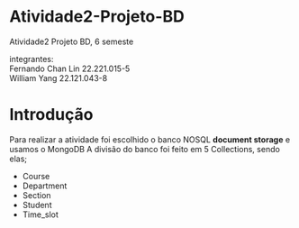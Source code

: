# Atividade2-Projeto-BD
Atividade2 Projeto BD, 6 semeste

integrantes:<br>
Fernando Chan Lin 22.221.015-5 <br>
William Yang 22.121.043-8 <br>

<h1>Introdução</h1>

Para realizar a atividade foi escolhido o banco NOSQL <strong>document storage</strong> e usamos o MongoDB
A divisão do banco foi feito em 5 Collections, sendo elas;
- Course
- Department
- Section
- Student
- Time_slot
